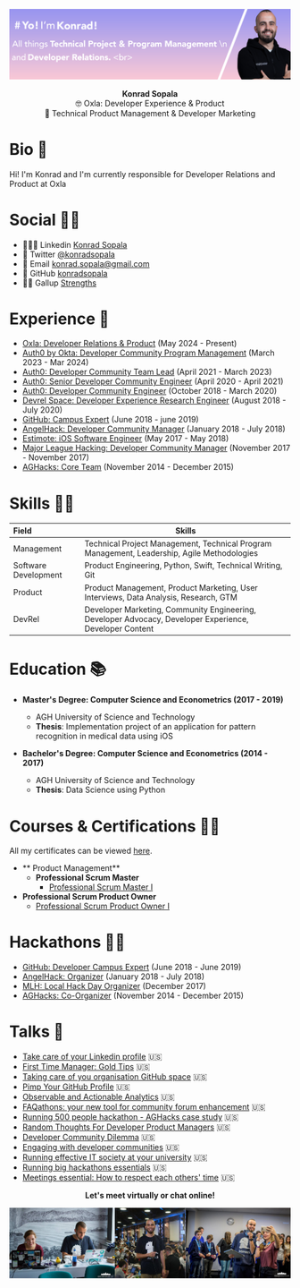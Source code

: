 ![](/Assets/KonradGitHubBanner.png)

<p align="center">
<b> Konrad Sopala </b> <br>
🤓 Oxla: Developer Experience & Product <br>
🔧 Technical Product Management & Developer Marketing <br>
</p>

# Bio 👋

Hi! I'm Konrad and I'm currently responsible for Developer Relations and Product at Oxla

# Social 🤜🤛

* 👨🏽‍🎓 Linkedin  [Konrad Sopala](www.linkedin.com/in/konradsopala)
* 🐤 Twitter  [@konradsopala](https://twitter.com/konradsopala)
* 📧 Email  [konrad.sopala@gmail.com](konrad.sopala@gmail.com)
* 🐙 GitHub  [konradsopala](https://github.com/konradsopala)
* 💪🏼 Gallup [Strengths](https://github.com/konradsopala/github-linkedin/blob/master/GallupInstitute/CliftonStrengthsFinder.md)

# Experience 🧓

* [Oxla: Developer Relations & Product](https://www.oxla.com/) (May 2024 - Present) <br>
* [Auth0 by Okta: Developer Community Program Management](https://auth0.com/) (March 2023 - Mar 2024) <br>
* [Auth0: Developer Community Team Lead](https://auth0.com/) (April 2021 - March 2023) <br>
* [Auth0: Senior Developer Community Engineer](https://auth0.com/) (April 2020 - April 2021) <br>
* [Auth0: Developer Community Engineer](https://auth0.com/) (October 2018 - March 2020) <br>
* [Devrel Space: Developer Experience Research Engineer](https://twitter.com/devrelspace) (August 2018 - July 2020) <br>
* [GitHub: Campus Expert](https://education.github.com/pack/join) (June 2018 - june 2019) <br>
* [AngelHack: Developer Community Manager](https://angelhack.com/) (January 2018 - July 2018) <br>
* [Estimote: iOS Software Engineer](https://estimote.com/) (May 2017 - May 2018) <br>
* [Major League Hacking: Developer Community Manager](https://mlh.io/) (November 2017 - November 2017) <br>
* [AGHacks: Core Team](https://www.facebook.com/AGHacks/?locale=pl_PL) (November 2014 - December 2015) <br>

# Skills 🙅‍♂️

|         Field                 | Skills                                                                                                                    |
|:------------------------------|---------------------------------------------------------------------------------------------------------------------------|
|      Management               | Technical Project Management, Technical Program Management, Leadership, Agile Methodologies                               |
|     Software Development      | Product Engineering, Python, Swift, Technical Writing, Git                                                                |
|        Product                | Product Management, Product Marketing, User Interviews, Data Analysis, Research, GTM                                      |
|        DevRel                 | Developer Marketing, Community Engineering, Developer Advocacy, Developer Experience, Developer Content                   |

# Education 📚

* **Master's Degree: Computer Science and Econometrics (2017 - 2019)**
    * AGH University of Science and Technology
    * **Thesis**: Implementation project of an application for pattern recognition in medical data using iOS

* **Bachelor's Degree: Computer Science and Econometrics (2014 - 2017)**
    * AGH University of Science and Technology
    * **Thesis**: Data Science using Python

# Courses & Certifications 👨‍🏫

All my certificates can be viewed [here](https://github.com/konradsopala/github-linkedin/tree/master/Certificates).

* ** Product Management**
  * **Professional Scrum Master**
    * [Professional Scrum Master I](https://www.scrum.org/professional-scrum-master-i-certification)
* **Professional Scrum Product Owner**
    * [Professional Scrum Product Owner I](https://www.scrum.org/professional-scrum-product-owner-i-certification)

# Hackathons 🙋‍♂️

* [GitHub: Developer Campus Expert](https://education.github.com/students/experts) (June 2018 - June 2019) <br>
* [AngelHack: Organizer](https://angelhack.com/) (January 2018 - July 2018) <br>
* [MLH: Local Hack Day Organizer](https://localhackday.mlh.io/) (December 2017) <br>
* [AGHacks: Co-Organizer](https://pl-pl.facebook.com/AGHacks) (November 2014 - December 2015) <br>

# Talks 🎤

* [Take care of your Linkedin profile](https://github.com/konradsopala/github-linkedin/blob/master/Presentations/TakeCareOfYourLinkedinLProfile.pdf) 🇺🇸<br>
* [First Time Manager: Gold Tips](https://github.com/konradsopala/github-linkedin/blob/master/Presentations/FirstTimeManager.pdf) 🇺🇸<br>
* [Taking care of you organisation GitHub space](https://github.com/konradsopala/github-linkedin/blob/master/Presentations/CompanyGitHubSpace.pdf) 🇺🇸<br>
* [Pimp Your GitHub Profile](https://github.com/konradsopala/github-linkedin/blob/master/Presentations/PimpYourGitHubProfile.pdf) 🇺🇸<br>
* [Observable and Actionable Analytics](https://github.com/konradsopala/github-linkedin/blob/master/Presentations/ObservableAndActionableAnalytics.pdf) 🇺🇸<br>
* [FAQathons: your new tool for community forum enhancement](https://github.com/konradsopala/github-linkedin/blob/master/Presentations/FAQathons.pdf) 🇺🇸<br>
* [Running 500 people hackathon - AGHacks case study](https://github.com/konradsopala/github-linkedin/blob/master/Presentations/Running500peoplehackathon.pdf) 🇺🇸<br>
* [Random Thoughts For Developer Product Managers](https://github.com/konradsopala/github-linkedin/blob/master/Presentations/RandomThoughtsForDeveloperProductManagers.pdf) 🇺🇸<br>
* [Developer Community Dilemma](https://github.com/konradsopala/github-linkedin/blob/master/Presentations/DeveloperCommunityDilemma.pdf) 🇺🇸<br>
* [Engaging with developer communities](https://github.com/konradsopala/github-linkedin/blob/master/Presentations/EngagingWithDeveloperCommunity.pdf) 🇺🇸<br>
* [Running effective IT society at your university](https://github.com/konradsopala/github-linkedin/blob/master/Presentations/GitHubCampusExpertsPresentation.pdf) 🇺🇸<br>
* [Running big hackathons essentials](https://github.com/konradsopala/github-linkedin/blob/master/Presentations/RunningBigHackathons.pdf) 🇺🇸<br>
* [Meetings essential: How to respect each others' time](https://github.com/konradsopala/github-linkedin/blob/master/Presentations/MeetingsEssentials.pdf) 🇺🇸<br>

<p align="center">
<b> Let's meet virtually or chat online! </b> <br>
</p>

![](/Assets/CoverBottom.png)
